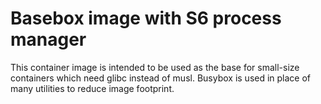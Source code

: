 # Basebox image with S6 process manager

This container image is intended to be used as the base for small-size containers which need glibc instead of musl. Busybox is used in place of many utilities to reduce image footprint.
